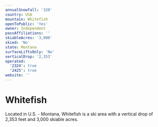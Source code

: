 ```yaml
---
annualSnowfall: '320'
country: USA
mountain: Whitefish
openToPublic: 'Yes'
owner: Independent
passAffiliations: ''
skiableAcres: '3,000'
skied: 'No'
state: Montana
surfaceLiftsOnly: 'No'
verticalDrop: '2,353'
operated:
  '2324': true
  '2425': true
website: ''
---
```



# Whitefish

Located in U.S. - Montana, Whitefish is a ski area with a vertical drop of 2,353 feet and 3,000 skiable acres.
